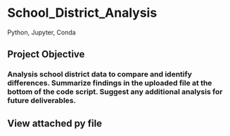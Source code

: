 # School_District_Analysis
Python, Jupyter, Conda

## Project Objective
### Analysis school district data to compare and identify differences. Summarize findings in the uploaded file at the bottom of the code script. Suggest any additional analysis for future deliverables.

## View attached py file
